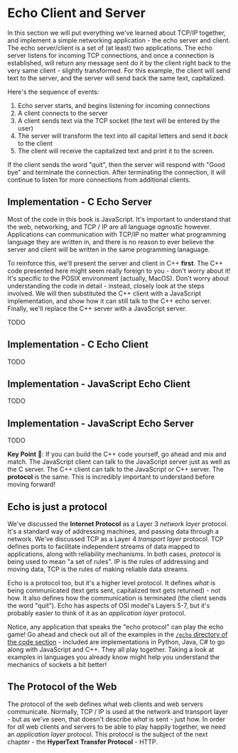 # Echo Client and Server
In this section we will put everything we've learned about TCP/IP together, and implement a simple networking application - the echo server and client.  The echo server/client is a set of (at least) two applications.  The echo server listens for incoming TCP connections, and once a connection is established, will return any message sent do it by the client right back to the very same client - slightly transformed.  For this example, the client will send text to the server, and the server will send back the same text, capitalized.

Here's the sequence of events:

1.  Echo server starts, and begins listening for incoming connections
2.  A client connects to the server
3.  A client sends text via the TCP socket (the text will be entered by the user)
4.  The server will transform the text into all capital letters and send it *back* to the client
5.  The client will receive the capitalized text and print it to the screen.

If the client sends the word "quit", then the server will respond with "Good bye" and terminate the connection.  After terminating the connection, it will continue to listen for more connections from additional clients.

## Implementation - C Echo Server
Most of the code in this book is JavaScript.   It's important to understand that the web, networking, and TCP / IP are all language *agnostic* however.  Applications can communication with TCP/IP no matter what programming language they are written in, and there is no reason to ever believe the server and client will be written in the same programming lanaguage.  

To reinforce this, we'll present the server and client in C++ **first**.  The C++ code presented here might seem really foreign to you - don't worry about it!  It's specific to the POSIX environment (actually, MacOS).  Don't worry about understanding the code in detail - instead, closely look at the steps involved.  We will then substituted the C++ client with a JavaScript implementation, and show how it can still talk to the C++ echo server.  Finally, we'll replace the C++ server with a JavaScript server.  

TODO

## Implementation - C Echo Client

TODO

## Implementation - JavaScript Echo Client

TODO

## Implementation - JavaScript Echo Server

TODO

**Key Point** &#128273;:  If you can build the C++ code yourself, go ahead and mix and match.  The JavaScript client can talk to the JavaScript server just as well as the C server.  The C++ client can talk to the JavaScript or C++ server.  The **protocol** is the same.  This is incredibly important to understand before moving forward!

## Echo is just a protocol
We've discussed the **Internet Protocol** as a Layer 3 *network layer* protocol.  It's a standard way of addressing machines, and passing data through a network.  We've discussed TCP as a Layer 4 *transport layer* protocol.  TCP defines ports to facilitate independent streams of data mapped to applications, along with reliability mechanisms.  In both cases, *protocol* is being used to mean "a set of rules".  IP is the rules of addressing and moving data, TCP is the rules of making reliable data streams.

Echo is a protocol too, but it's a higher level protocol.  It defines *what* is being communicated (text gets sent, capitalized text gets returned) - not how.  It also defines how the communication is terminated (the client sends the word "quit").  Echo has aspects of OSI model's Layers 5-7, but it's probably easier to think of it as an *application layer* protocol.

Notice, any application that speaks the "echo protocol" can play the echo game! Go ahead and check out all of the examples in the [`/echo` directory of the code section](../../../code/echo/) - included are implementations in Python, Java, C# to go along with JavaScript and C++.  They all play together.  Taking a look at examples in languages you already know might help you understand the mechanics of sockets a bit better! 

## The Protocol of the Web
The protocol of the web defines what web clients and web servers communicate.  Normally, TCP / IP is used at the network and transport layer - but as we've seen, that doesn't describe *what* is sent - just how.  In order for *all* web clients and servers to be able to play happily together, we need an *application layer* protocol.  This protocol is the subject of the next chapter - the **HyperText Transfer Protocol** - HTTP.